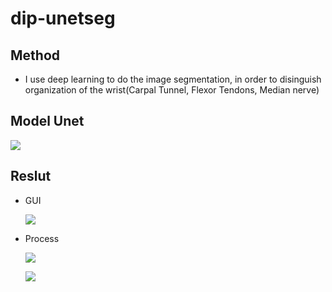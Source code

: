 # dip-unetseg
## Method
* I  use deep learning to do the image segmentation, in order to disinguish organization of the wrist(Carpal Tunnel, Flexor Tendons, Median nerve)
## Model Unet
![](https://i.imgur.com/vjOnxrk.png)

## Reslut

* GUI

  ![](https://i.imgur.com/fcHjkM9.png)

* Process

  ![](https://i.imgur.com/2a1QNGl.png)

  ![](https://i.imgur.com/ubfGcDB.png)

